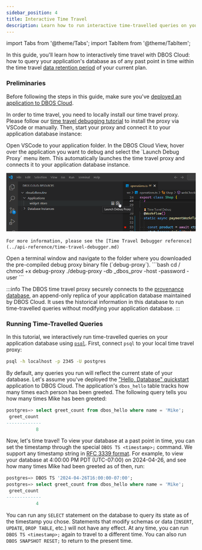 ```yaml
---
sidebar_position: 4
title: Interactive Time Travel
description: Learn how to run interactive time-travelled queries on your database
---
```


import Tabs from '@theme/Tabs';
import TabItem from '@theme/TabItem';

In this guide, you'll learn how to interactively time travel with DBOS Cloud: how to query your application's database as of any past point in time within the time travel [data retention period](https://www.dbos.dev/pricing) of your current plan.

### Preliminaries

Before following the steps in this guide, make sure you've [deployed an application to DBOS Cloud](application-management).

In order to time travel, you need to locally install our time travel proxy.
Please follow our [time travel debugging tutorial](./timetravel-debugging) to install the proxy via VSCode or manually.
Then, start your proxy and connect it to your application database instance:

<Tabs groupId="environment">
  <TabItem value="VSCode" label="VSCode">
	  Open VSCode to your application folder. In the DBOS Cloud View, hover over the application you want to debug and select the `Launch Debug Proxy` menu item.
    This automatically launches the time travel proxy and connects it to your application database instance.
    
![DBOS Time Travel Launch Debug Proxy Screenshot](./assets/ttdbg-launch-proxy.png)

    For more information, please see the [Time Travel Debugger reference](../api-reference/time-travel-debugger.md)
  </TabItem>
  <TabItem value="CLI" label="CLI">
	  Open a terminal window and navigate to the folder where you downloaded the pre-compiled debug proxy binary file (`debug-proxy`).
   ```bash
cd <Your Download Folder>/
chmod +x debug-proxy
./debug-proxy -db <app database name>_dbos_prov -host <app cloud database hostname>  -password <database password> -user <database username>
   ```
  </TabItem>
</Tabs>

:::info
The DBOS time travel proxy securely connects to the [provenance database](../api-reference/provenance-database.md), an append-only replica of your application database maintained by DBOS Cloud.
It uses the historical information in this database to run time-travelled queries without modifying your application database.
:::

### Running Time-Travelled Queries

In this tutorial, we interactively run time-travelled queries on your application database using [`psql`](https://www.postgresql.org/docs/current/app-psql.html).
First, connect `psql` to your local time travel proxy:

```bash
psql -h localhost -p 2345 -U postgres
```

By default, any queries you run will reflect the current state of your database.
Let's assume you've deployed the ["Hello, Database" quickstart](../getting-started/quickstart) application to DBOS Cloud.
The application's `dbos_hello` table tracks how many times each person has been greeted.
The following query tells you how many times Mike has been greeted:

```sql
postgres=> select greet_count from dbos_hello where name = 'Mike';
 greet_count
-------------
           8
```

Now, let's time travel!
To view your database at a past point in time, you can set the timestamp through the special `DBOS TS <timestamp>;` command.
We support any timestamp string in [RFC 3339 format](https://datatracker.ietf.org/doc/html/rfc3339).
For example, to view your database at 4:00:00 PM PDT (UTC-07:00) on 2024-04-26, and see how many times Mike had been greeted as of then, run:

```sql
postgres=> DBOS TS '2024-04-26T16:00:00-07:00';
postgres=> select greet_count from dbos_hello where name = 'Mike';
 greet_count
-------------
           4
```

You can run any `SELECT` statement on the database to query its state as of the timestamp you chose.
Statements that modify schemas or data (`INSERT`, `UPDATE`, `DROP TABLE`, etc.) will not have any effect.
At any time, you can run `DBOS TS <timestamp>;` again to travel to a different time.
You can also run `DBOS SNAPSHOT RESET;` to return to the present time.
